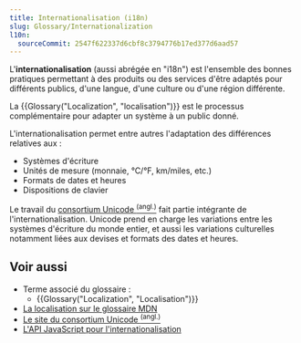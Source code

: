 ```yaml
---
title: Internationalisation (i18n)
slug: Glossary/Internationalization
l10n:
  sourceCommit: 2547f622337d6cbf8c3794776b17ed377d6aad57
---
```


L'**internationalisation** (aussi abrégée en "i18n") est l'ensemble des bonnes pratiques permettant à des produits ou des services d'être adaptés pour différents publics, d'une langue, d'une culture ou d'une région différente.

La {{Glossary("Localization", "localisation")}} est le processus complémentaire pour adapter un système à un public donné.

L'internationalisation permet entre autres l'adaptation des différences relatives aux&nbsp;:

- Systèmes d'écriture
- Unités de mesure (monnaie, °C/°F, km/miles, etc.)
- Formats de dates et heures
- Dispositions de clavier

Le travail du [consortium Unicode <sup>(angl.)</sup>](https://home.unicode.org/) fait partie intégrante de l'internationalisation. Unicode prend en charge les variations entre les systèmes d'écriture du monde entier, et aussi les variations culturelles notamment liées aux devises et formats des dates et heures.

## Voir aussi

- Terme associé du glossaire&nbsp;:
  - {{Glossary("Localization", "Localisation")}}
- [La localisation sur le glossaire MDN](/fr/docs/Glossary/Localization)
- [Le site du consortium Unicode <sup>(angl.)</sup>](https://home.unicode.org/)
- [L'API JavaScript pour l'internationalisation](/fr/docs/Web/JavaScript/Reference/Global_Objects/Intl)
